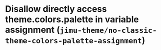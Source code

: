 # Disallow directly access theme.colors.palette in variable assignment (`jimu-theme/no-classic-theme-colors-palette-assignment`)

<!-- end auto-generated rule header -->
